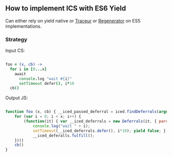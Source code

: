 

## How to implement ICS with ES6 Yield

Can either rely on yield native or [Traceur](https://github.com/google/traceur-compiler) or
[Regenerator](https://facebook.github.io/regenerator/) on ES5 implementations.

### Strategy

Input CS:

```coffeescript

foo = (x, cb) ->
  for i in [0...x]
    await
      console.log "wait #{i}"
      setTimeout defer(), i*10
  cb()
```

Output JS:

```javascript

function foo (x, cb) { __iced_passed_deferral = iced.findDeferrals(arguments); var it = (function* () {
	for (var i = 0; i < x; i++) {
		(function(it) { var __iced_deferrals = new Deferrals(it, { parent : __iced_passed_deferral });
			console.log("wait " + i);
	    	setTimeout(__iced_deferrals.defer(), i*10); yield false; })(it);
	    	__iced_deferalls.fulfill();
	})()
	cb()
}

```


